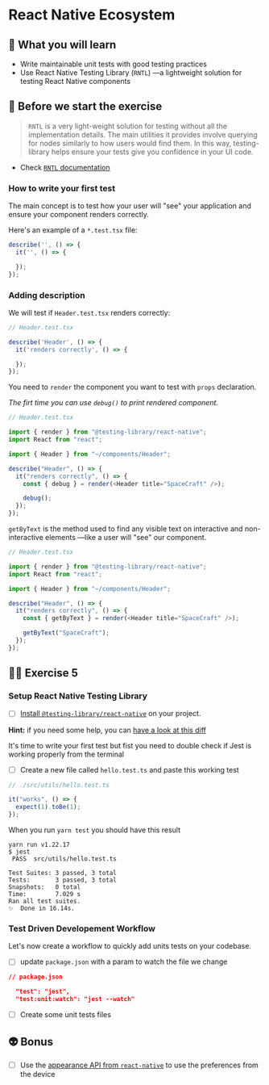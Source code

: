# React Native Ecosystem

## 📡 What you will learn

- Write maintainable unit tests with good testing practices
- Use React Native Testing Library (`RNTL`) —a lightweight solution for testing React Native components

## 👾 Before we start the exercise

> `RNTL` is a very light-weight solution for testing without all the implementation details. The main utilities it provides involve querying for nodes similarly to how users would find them. In this way, testing-library helps ensure your tests give you confidence in your UI code.

- Check [`RNTL` documentation](https://callstack.github.io/react-native-testing-library/docs/getting-started)

### How to write your first test

The main concept is to test how your user will "see" your application and ensure your component renders correctly.

Here's an example of a `*.test.tsx` file:

```typescript
describe('', () => {
  it('', () => {

  });
});
```

### Adding description

We will test if `Header.test.tsx` renders correctly:

```typescript
// Header.test.tsx

describe('Header', () => {
  it('renders correctly', () => {

  });
});
```

You need to `render` the component you want to test with `props` declaration.

_The firt time you can use `debug()` to print rendered component._

```typescript
// Header.test.tsx

import { render } from "@testing-library/react-native";
import React from "react";

import { Header } from "~/components/Header";

describe("Header", () => {
  it("renders correctly", () => {
    const { debug } = render(<Header title="SpaceCraft" />);

    debug();
  });
});
```

`getByText` is the method used to find any visible text on interactive and non-interactive elements —like a user will "see" our component.

```typescript
// Header.test.tsx

import { render } from "@testing-library/react-native";
import React from "react";

import { Header } from "~/components/Header";

describe("Header", () => {
  it("renders correctly", () => {
    const { getByText } = render(<Header title="SpaceCraft" />);

    getByText("SpaceCraft");
  });
});
```

## 👨‍🚀 Exercise 5

### Setup React Native Testing Library

- [ ] [Install `@testing-library/react-native`](https://github.com/callstack/react-native-testing-library) on your project.

**Hint:** if you need some help, you can [have a look at this diff](https://github.com/flexbox/react-native-bootcamp/commit/1d44af868b2656dc0c1c01249f0af308a8b0f192)

It's time to write your first test but fist you need to double check if Jest is working properly from the terminal

- [ ] Create a new file called `hello.test.ts` and paste this working test

```typescript
// ./src/utils/hello.test.ts

it("works", () => {
  expect(1).toBe(1);
});
```

When you run `yarn test` you should have this result

```console
yarn run v1.22.17
$ jest
 PASS  src/utils/hello.test.ts

Test Suites: 3 passed, 3 total
Tests:       3 passed, 3 total
Snapshots:   0 total
Time:        7.029 s
Ran all test suites.
✨  Done in 16.14s.
```

### Test Driven Developement Workflow

Let's now create a workflow to quickly add units tests on your codebase.

- [ ] update `package.json` with a param to watch the file we change

```json
// package.json

  "test": "jest",
  "test:unit:watch": "jest --watch"
```

- [ ] Create some unit tests files

## 👽 Bonus

- [ ] Use the [appearance API from `react-native`](https://reactnative.dev/docs/appearance) to use the preferences from the device
